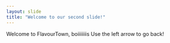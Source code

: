 ```yaml
---
layout: slide
title: "Welcome to our second slide!"
---
```

Welcome to FlavourTown, boiiiiiiis
Use the left arrow to go back!
